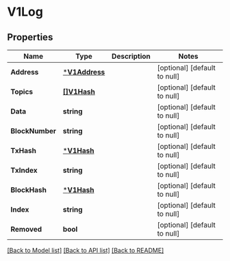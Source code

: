 # V1Log

## Properties
Name | Type | Description | Notes
------------ | ------------- | ------------- | -------------
**Address** | [***V1Address**](v1Address.md) |  | [optional] [default to null]
**Topics** | [**[]V1Hash**](v1Hash.md) |  | [optional] [default to null]
**Data** | **string** |  | [optional] [default to null]
**BlockNumber** | **string** |  | [optional] [default to null]
**TxHash** | [***V1Hash**](v1Hash.md) |  | [optional] [default to null]
**TxIndex** | **string** |  | [optional] [default to null]
**BlockHash** | [***V1Hash**](v1Hash.md) |  | [optional] [default to null]
**Index** | **string** |  | [optional] [default to null]
**Removed** | **bool** |  | [optional] [default to null]

[[Back to Model list]](../README.md#documentation-for-models) [[Back to API list]](../README.md#documentation-for-api-endpoints) [[Back to README]](../README.md)

